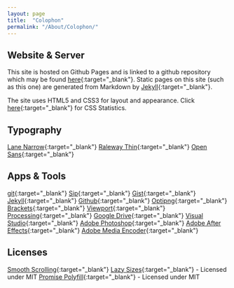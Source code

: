 ```yaml
---
layout: page
title:  "Colophon"
permalink: "/About/Colophon/"
---
```


Website & Server
----------
This site is hosted on Github Pages and is linked to a github repository which may be found [here](https://github.com/CFWS/Innumerable){:target="_blank"}.
Static pages on this site (such as this one) are generated from Markdown by [Jekyll](http://jekyllrb.com/){:target="_blank"}.

The site uses HTML5 and CSS3 for layout and appearance.
Click [here](http://cssstats.com/stats?url=https%3A%2F%2Fcfws.github.io%2FInnumerable){:target="_blank"} for CSS Statistics.

Typography
----------
[Lane Narrow](http://apostrophiclab.pedroreina.net/0059-Lane/lane.html){:target="_blank"}
[Raleway Thin](https://www.theleagueofmoveabletype.com/raleway){:target="_blank"}
[Open Sans](https://www.google.com/fonts/specimen/Open+Sans){:target="_blank"}

Apps & Tools
----------
[git](https://git-scm.com/){:target="_blank"}
[Sip](https://sipapp.io/){:target="_blank"}
[Gist](https://gist.github.com/){:target="_blank"}
[Jekyll](http://jekyllrb.com/){:target="_blank"}
[Github](https://github.com/){:target="_blank"}
[Optipng](http://optipng.sourceforge.net/){:target="_blank"}
[Brackets](http://brackets.io/){:target="_blank"}
[Viewport](https://itunes.apple.com/us/app/viewport/id953817966?mt=12){:target="_blank"}
[Processing](https://processing.org/){:target="_blank"}
[Google Drive](https://www.google.com/drive/){:target="_blank"}
[Visual Studio](https://www.visualstudio.com/en-us/products/visual-studio-community-vs.aspx){:target="_blank"}
[Adobe Photoshop](http://www.photoshop.com/){:target="_blank"}
[Adobe After Effects](http://www.adobe.com/products/aftereffects.html){:target="_blank"}
[Adobe Media Encoder](https://www.adobe.com/products/media-encoder.html){:target="_blank"}

Licenses
---------
[Smooth Scrolling](https://coderwall.com/p/hujlhg/smooth-scrolling-without-jquery){:target="_blank"}
[Lazy Sizes](https://github.com/aFarkas/lazysizes){:target="_blank"} - Licensed under MIT
[Promise Polyfill](https://github.com/taylorhakes/promise-polyfill){:target="_blank"} - Licensed under MIT
